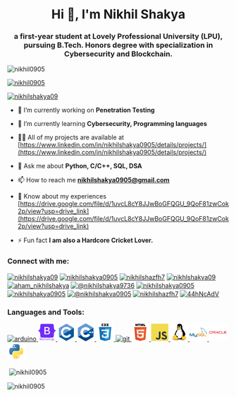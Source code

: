 <h1 align="center">Hi 👋, I'm Nikhil Shakya</h1>
<h3 align="center">a first-year student at Lovely Professional University (LPU), pursuing B.Tech. Honors degree with specialization in Cybersecurity and Blockchain.</h3>

<p align="left"> <img src="https://komarev.com/ghpvc/?username=nikhil0905&label=Profile%20views&color=0e75b6&style=flat" alt="nikhil0905" /> </p>

<p align="left"> <a href="https://github.com/ryo-ma/github-profile-trophy"><img src="https://github-profile-trophy.vercel.app/?username=nikhil0905" alt="nikhil0905" /></a> </p>

<p align="left"> <a href="https://twitter.com/nikhilshakya09" target="blank"><img src="https://img.shields.io/twitter/follow/nikhilshakya09?logo=twitter&style=for-the-badge" alt="nikhilshakya09" /></a> </p>

- 🔭 I’m currently working on **Penetration Testing**

- 🌱 I’m currently learning **Cybersecurity, Programming languages**

- 👨‍💻 All of my projects are available at [https://www.linkedin.com/in/nikhilshakya0905/details/projects/](https://www.linkedin.com/in/nikhilshakya0905/details/projects/)

- 💬 Ask me about **Python, C/C++, SQL, DSA**

- 📫 How to reach me **nikhilshakya0905@gmail.com**

- 📄 Know about my experiences [https://drive.google.com/file/d/1uvcL8cY8JJwBoGFQGU_9QoF81zwCok2p/view?usp=drive_link](https://drive.google.com/file/d/1uvcL8cY8JJwBoGFQGU_9QoF81zwCok2p/view?usp=drive_link)

- ⚡ Fun fact **I am also a Hardcore Cricket Lover.**

<h3 align="left">Connect with me:</h3>
<p align="left">
<a href="https://twitter.com/nikhilshakya09" target="blank"><img align="center" src="https://raw.githubusercontent.com/rahuldkjain/github-profile-readme-generator/master/src/images/icons/Social/twitter.svg" alt="nikhilshakya09" height="30" width="40" /></a>
<a href="https://linkedin.com/in/nikhilshakya0905" target="blank"><img align="center" src="https://raw.githubusercontent.com/rahuldkjain/github-profile-readme-generator/master/src/images/icons/Social/linked-in-alt.svg" alt="nikhilshakya0905" height="30" width="40" /></a>
<a href="https://codesandbox.com/nikhilshazfh7" target="blank"><img align="center" src="https://raw.githubusercontent.com/rahuldkjain/github-profile-readme-generator/master/src/images/icons/Social/codesandbox.svg" alt="nikhilshazfh7" height="30" width="40" /></a>
<a href="https://kaggle.com/nikhlshakya09" target="blank"><img align="center" src="https://raw.githubusercontent.com/rahuldkjain/github-profile-readme-generator/master/src/images/icons/Social/kaggle.svg" alt="nikhlshakya09" height="30" width="40" /></a>
<a href="https://instagram.com/aham_nikhilshakya" target="blank"><img align="center" src="https://raw.githubusercontent.com/rahuldkjain/github-profile-readme-generator/master/src/images/icons/Social/instagram.svg" alt="aham_nikhilshakya" height="30" width="40" /></a>
<a href="https://www.youtube.com/c/@nikhilshakya9736" target="blank"><img align="center" src="https://raw.githubusercontent.com/rahuldkjain/github-profile-readme-generator/master/src/images/icons/Social/youtube.svg" alt="@nikhilshakya9736" height="30" width="40" /></a>
<a href="https://www.hackerrank.com/nikhilshakya0905" target="blank"><img align="center" src="https://raw.githubusercontent.com/rahuldkjain/github-profile-readme-generator/master/src/images/icons/Social/hackerrank.svg" alt="nikhilshakya0905" height="30" width="40" /></a>
<a href="https://www.leetcode.com/nikhilshakya0905" target="blank"><img align="center" src="https://raw.githubusercontent.com/rahuldkjain/github-profile-readme-generator/master/src/images/icons/Social/leet-code.svg" alt="nikhilshakya0905" height="30" width="40" /></a>
<a href="https://www.hackerearth.com/@nikhilshakya0905" target="blank"><img align="center" src="https://raw.githubusercontent.com/rahuldkjain/github-profile-readme-generator/master/src/images/icons/Social/hackerearth.svg" alt="@nikhilshakya0905" height="30" width="40" /></a>
<a href="https://auth.geeksforgeeks.org/user/nikhilshazfh7" target="blank"><img align="center" src="https://raw.githubusercontent.com/rahuldkjain/github-profile-readme-generator/master/src/images/icons/Social/geeks-for-geeks.svg" alt="nikhilshazfh7" height="30" width="40" /></a>
<a href="https://discord.gg/44hNcAdV" target="blank"><img align="center" src="https://raw.githubusercontent.com/rahuldkjain/github-profile-readme-generator/master/src/images/icons/Social/discord.svg" alt="44hNcAdV" height="30" width="40" /></a>
</p>

<h3 align="left">Languages and Tools:</h3>
<p align="left"> <a href="https://www.arduino.cc/" target="_blank" rel="noreferrer"> <img src="https://cdn.worldvectorlogo.com/logos/arduino-1.svg" alt="arduino" width="40" height="40"/> </a> <a href="https://getbootstrap.com" target="_blank" rel="noreferrer"> <img src="https://raw.githubusercontent.com/devicons/devicon/master/icons/bootstrap/bootstrap-plain-wordmark.svg" alt="bootstrap" width="40" height="40"/> </a> <a href="https://www.cprogramming.com/" target="_blank" rel="noreferrer"> <img src="https://raw.githubusercontent.com/devicons/devicon/master/icons/c/c-original.svg" alt="c" width="40" height="40"/> </a> <a href="https://www.w3schools.com/cpp/" target="_blank" rel="noreferrer"> <img src="https://raw.githubusercontent.com/devicons/devicon/master/icons/cplusplus/cplusplus-original.svg" alt="cplusplus" width="40" height="40"/> </a> <a href="https://www.w3schools.com/css/" target="_blank" rel="noreferrer"> <img src="https://raw.githubusercontent.com/devicons/devicon/master/icons/css3/css3-original-wordmark.svg" alt="css3" width="40" height="40"/> </a> <a href="https://git-scm.com/" target="_blank" rel="noreferrer"> <img src="https://www.vectorlogo.zone/logos/git-scm/git-scm-icon.svg" alt="git" width="40" height="40"/> </a> <a href="https://www.w3.org/html/" target="_blank" rel="noreferrer"> <img src="https://raw.githubusercontent.com/devicons/devicon/master/icons/html5/html5-original-wordmark.svg" alt="html5" width="40" height="40"/> </a> <a href="https://developer.mozilla.org/en-US/docs/Web/JavaScript" target="_blank" rel="noreferrer"> <img src="https://raw.githubusercontent.com/devicons/devicon/master/icons/javascript/javascript-original.svg" alt="javascript" width="40" height="40"/> </a> <a href="https://www.linux.org/" target="_blank" rel="noreferrer"> <img src="https://raw.githubusercontent.com/devicons/devicon/master/icons/linux/linux-original.svg" alt="linux" width="40" height="40"/> </a> <a href="https://www.mysql.com/" target="_blank" rel="noreferrer"> <img src="https://raw.githubusercontent.com/devicons/devicon/master/icons/mysql/mysql-original-wordmark.svg" alt="mysql" width="40" height="40"/> </a> <a href="https://www.oracle.com/" target="_blank" rel="noreferrer"> <img src="https://raw.githubusercontent.com/devicons/devicon/master/icons/oracle/oracle-original.svg" alt="oracle" width="40" height="40"/> </a> <a href="https://www.python.org" target="_blank" rel="noreferrer"> <img src="https://raw.githubusercontent.com/devicons/devicon/master/icons/python/python-original.svg" alt="python" width="40" height="40"/> </a> </p>

<p>&nbsp;<img align="center" src="https://github-readme-stats.vercel.app/api?username=nikhil0905&show_icons=true&locale=en" alt="nikhil0905" /></p>

<p><img align="center" src="https://github-readme-streak-stats.herokuapp.com/?user=nikhil0905&" alt="nikhil0905" /></p>
